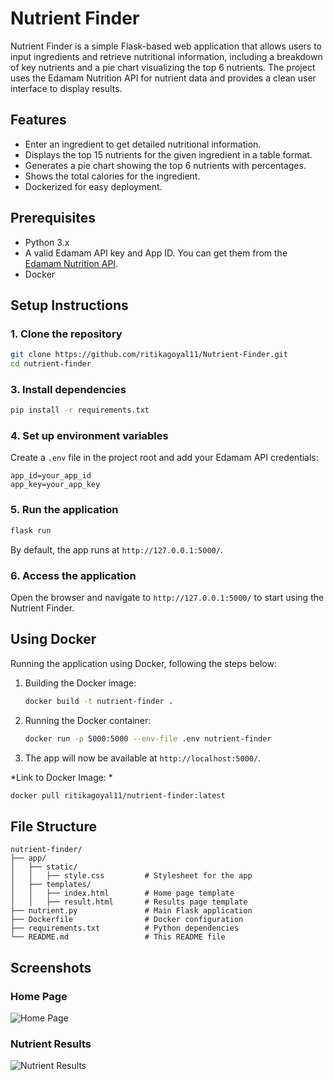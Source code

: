 # Nutrient Finder

Nutrient Finder is a simple Flask-based web application that allows users to input ingredients and retrieve nutritional information, including a breakdown of key nutrients and a pie chart visualizing the top 6 nutrients. The project uses the Edamam Nutrition API for nutrient data and provides a clean user interface to display results.

## Features

- Enter an ingredient to get detailed nutritional information.
- Displays the top 15 nutrients for the given ingredient in a table format.
- Generates a pie chart showing the top 6 nutrients with percentages.
- Shows the total calories for the ingredient.
- Dockerized for easy deployment.

## Prerequisites

- Python 3.x
- A valid Edamam API key and App ID. You can get them from the [Edamam Nutrition API](https://developer.edamam.com/edamam-nutrition-api).
- Docker

## Setup Instructions

### 1. Clone the repository

```bash
git clone https://github.com/ritikagoyal11/Nutrient-Finder.git
cd nutrient-finder
```

### 3. Install dependencies

```bash
pip install -r requirements.txt
```

### 4. Set up environment variables

Create a `.env` file in the project root and add your Edamam API credentials:

```
app_id=your_app_id
app_key=your_app_key
```

### 5. Run the application

```bash
flask run
```

By default, the app runs at `http://127.0.0.1:5000/`.

### 6. Access the application

Open the browser and navigate to `http://127.0.0.1:5000/` to start using the Nutrient Finder.

## Using Docker

Running the application using Docker, following the steps below:

1. Building the Docker image:

   ```bash
   docker build -t nutrient-finder .
   ```

2. Running the Docker container:

   ```bash
   docker run -p 5000:5000 --env-file .env nutrient-finder
   ```

3. The app will now be available at `http://localhost:5000/`.

*Link to Docker Image: *
```bash
docker pull ritikagoyal11/nutrient-finder:latest
```

## File Structure

```
nutrient-finder/
├── app/
│   ├── static/
│   │   ├── style.css         # Stylesheet for the app
│   ├── templates/
│   │   ├── index.html        # Home page template
│   │   ├── result.html       # Results page template
├── nutrient.py               # Main Flask application
├── Dockerfile                # Docker configuration
├── requirements.txt          # Python dependencies
└── README.md                 # This README file
```

## Screenshots

### Home Page

![Home Page](https://github.com/user-attachments/assets/8d4cbab2-c6c7-4fcb-8297-9e12e8e68324)


### Nutrient Results

![Nutrient Results](https://github.com/user-attachments/assets/224f1ab0-1b76-4dd2-8432-f06a440588ee)
